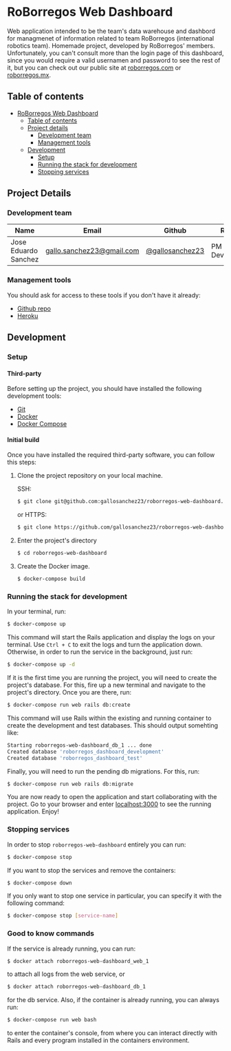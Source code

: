 # RoBorregos Web Dashboard

Web application intended to be the team's data warehouse and dashbord for
managmenet of information related to team RoBorregos (international robotics
team). Homemade project, developed by RoBorregos' members. Unfortunately, you
can't consult more than the login page of this dashboard, since you would
require a valid usernamen and password to see the rest of it, but you can check
out our public site at [roborregos.com](https://roborregos.com) or
[roborregos.mx](https://roborregos.mx).

## Table of contents

- [RoBorregos Web Dashboard](#roborregos-web-dashboard)
	- [Table of contents](#table-of-contents)
	- [Project details](#project-details)
		- [Development team](#development-team)
		- [Management tools](#management-tools)
	- [Development](#development)
		- [Setup](#setup)
		- [Running the stack for development](#running-the-stack-for-development)
		- [Stopping services](#stopping-services)

## Project Details

### Development team

| Name | Email | Github | Role |
| ---- | ----- | ------ | ---- |
| Jose Eduardo Sanchez | [gallo.sanchez23@gmail.com](mailto:gallo.sanchez23@gmail.com) | [@gallosanchez23](https://github.com/gallosanchez23) | PM & Developer |

### Management tools

You should ask for access to these tools if you don't have it already:

* [Github repo](https://github.com/gallosanchez23/roborregos-web-dashboard)
* [Heroku](https://www.heroku.com/)

## Development

### Setup

#### Third-party

Before setting up the project, you should have installed the following development tools:

* [Git](https://git-scm.com/downloads)
* [Docker](https://runnable.com/docker/getting-started/)
* [Docker Compose](https://docs.docker.com/compose/install/)

#### Initial build

Once you have installed the required third-party software, you can follow this steps:

1. Clone the project repository on your local machine.

	SSH:

	```bash
	$ git clone git@github.com:gallosanchez23/roborregos-web-dashboard.git
	```

	or HTTPS:
	```bash
	$ git clone https://github.com/gallosanchez23/roborregos-web-dashboard.git
	```

2. Enter the project's directory

	```bash
	$ cd roborregos-web-dashboard
	```

3. Create the Docker image.

	```bash
	$ docker-compose build
	```

### Running the stack for development

In your terminal, run:


```bash
$ docker-compose up
```

This command will start the Rails application and display the logs on your terminal. Use `Ctrl + C` to exit the logs and turn the application down. Otherwise, in order to run the service in the background, just run:


```bash
$ docker-compose up -d
```

If it is the first time you are running the project, you will need to create the project's database. For this, fire up a new terminal and navigate to the project's directory. Once you are there, run:

```bash
$ docker-compose run web rails db:create
```

This command will use Rails within the existing and running container to create the development and test databases. This should output somehting like:

```bash
Starting roborregos-web-dashboard_db_1 ... done
Created database 'roborregos_dashboard_development'
Created database 'roborregos_dashboard_test'
```

Finally, you will need to run the pending db migrations. For this, run:

```bash
$ docker-compose run web rails db:migrate
```

You are now ready to open the application and start collaborating with the project. Go to your browser and enter [localhost:3000](http://localhost:3000/) to see the running application. Enjoy!

### Stopping services

In order to stop `roborregos-web-dashboard` entirely you can run:


```bash
$ docker-compose stop
```

If you want to stop the services and remove the containers:


```bash
$ docker-compose down
```

If you only want to stop one service in particular, you can specify it with the following command:


```bash
$ docker-compose stop [service-name]
```

### Good to know commands

If the service is already running, you can run:

```bash
$ docker attach roborregos-web-dashboard_web_1
```

to attach all logs from the web service, or

```bash
$ docker attach roborregos-web-dashboard_db_1
```

for the db service.
Also, if the container is already running, you can always run:

```bash
$ docker-compose run web bash
```

to enter the container's console, from where you can interact directly with Rails and every program installed in the containers environment.
